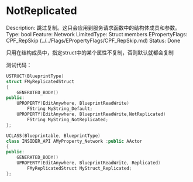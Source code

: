 # NotReplicated

Description: 跳过复制。这只会应用到服务请求函数中的结构体成员和参数。
Type: bool
Feature: Network
LimitedType: Struct members
EPropertyFlags: CPF_RepSkip (../../Flags/EPropertyFlags/CPF_RepSkip.md)
Status: Done

只用在结构成员中，指定struct中的某个属性不复制，否则默认就都会复制

测试代码：

```cpp
USTRUCT(BlueprintType)
struct FMyReplicatedStruct
{
	GENERATED_BODY()
public:
	UPROPERTY(EditAnywhere, BlueprintReadWrite)
		FString MyString_Default;
	UPROPERTY(EditAnywhere, BlueprintReadWrite,NotReplicated)
		FString MyString_NotReplicated;
};

UCLASS(Blueprintable, BlueprintType)
class INSIDER_API AMyProperty_Network :public AActor
{
public:
	GENERATED_BODY()
	UPROPERTY(EditAnywhere, BlueprintReadWrite, Replicated)
		FMyReplicatedStruct MyStruct_Replicated;
};
```